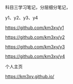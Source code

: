 
科目三学习笔记，分层细分笔记，

y1、y2、y3、y4


https://github.com/km3xy/y1



https://github.com/km3xy/y2



https://github.com/km3xy/y3



https://github.com/km3xy/y4


个人主页


https://km3xy.github.io/

